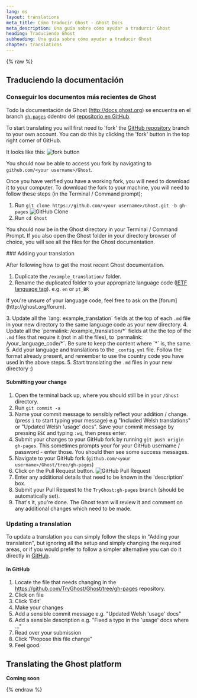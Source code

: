 ```yaml
---
lang: es
layout: translations
meta_title: Cómo traducir Ghost - Ghost Docs
meta_description: Una guía sobre cómo ayudar a tradurcir Ghost
heading: Traduciendo Ghost
subheading: Una guía sobre cómo ayudar a traducir Ghost
chapter: translations
---
```


{% raw %}

## Traduciendo la documentación <a id="doc-translating"></a>

### Conseguir los documentos más recientes de Ghost

Todo la documentación de Ghost (<http://docs.ghost.org>) se encuentra en el branch [<code class="path">gh-pages</code>](https://github.com/TryGhost/Ghost/tree/gh-pages) ddentro del [repositorio en GitHub](https://github.com/TryGhost/Ghost/).

To start translating you will first need to 'fork' the [GitHub repository](https://github.com/TryGhost/Ghost/) branch to your own account. You can do this by clicking the 'fork' button in the top right corner of GitHub.

It looks like this: ![fork button](https://s3-eu-west-1.amazonaws.com/ghost-website-cdn/translations-GitHub-fork.png)

You should now be able to access you fork by navigating to <code class="path">github.com/\<your username\>/Ghost</code>.

Once you have verified you have a working fork, you will need to download it to your computer. To download the fork to your machine, you will need to follow these steps (in the Terminal / Command prompt);

1. Run `git clone https://github.com/<your username>/Ghost.git -b gh-pages`
![GitHub Clone](https://s3-eu-west-1.amazonaws.com/ghost-website-cdn/translations-gitclone.png)
2. Run `cd Ghost`

You should now be in the Ghost directory in your Terminal / Command Prompt. If you also open the Ghost folder in your directory browser of choice, you will see all the files for the Ghost documentation.

### Adding your translation

After following how to get the most recent Ghost documentation.

1. Duplicate the <code class="path">/example_translation/</code> folder.
2. Rename the duplicated folder to your appropriate language code ([IETF language tag](http://en.wikipedia.org/wiki/IETF_language_tag)). e.g. <code class="path">en</code> or <code class="path">pt_BR</code>
<p class="note">
If you're unsure of your language code, feel free to ask on the [forum](http://ghost.org/forum).
</p>
3. Update all the `lang: example_translation` fields at the top of each <code class="path">.md</code> file in your new directory to the same language code as your new directory.
4. Update all the `permalink: /example_translation/*` fields at the the top of the <code class="path">.md</code> files that require it (not in all the files), to `permalink: /your_language_code/*`. <span class="note">Be sure to keep the content where `*` is, the same.</span>
5. Add your language and translations to the <code class="path">_config.yml</code> file. Follow the format already present, and remember to use the country code you have used in the above steps.
5. Start translating the <code class="path">.md</code> files in your new directory :)

#### Submitting your change

1. Open the terminal back up, where you should still be in your <code class="path">/Ghost</code> directory.
2. Run `git commit -a`
3. Name your commit message to sensibly reflect your addition / change. (press `i` to start typing your message) e.g "Included Welsh translations" or "Updated Welsh 'usage' docs". <span class="note">Save your commit message by pressing `ESC` and typing `:wq`, then press enter.</span>
4. Submit your changes to your GitHub fork by running `git push origin gh-pages`. This sometimes prompts your for your GitHub username / password - enter those. You should then see some success messages.
5. Navigate to your GitHub fork (<code class="path">github.com/\<your username\>/Ghost/tree/gh-pages</code>)
6. Click on the Pull Request button. ![GitHub Pull Request](https://s3-eu-west-1.amazonaws.com/ghost-website-cdn/translations-pullrequest.png)
7. Enter any additional details that need to be known in the 'description' box.
8. Submit your Pull Request to the <code class="path">TryGhost:gh-pages</code> branch (should be automatically set).
9. That's it, you're done. The Ghost team will review it and comment on any additional changes which need to be made.

### Updating a translation

To update a translation you can simply follow the steps in "Adding your translation", but ignoring all the setup and simply changing the required areas, or if you would prefer to follow a simpler alternative you can do it directly in [GitHub](http://github.com).

#### In GitHub

1. Locate the file that needs changing in the <https://github.com/TryGhost/Ghost/tree/gh-pages> repository.
2. Click on file
3. Click 'Edit'
4. Make your changes
5. Add a sensible commit message e.g. "Updated Welsh 'usage' docs"
6. Add a sensible description e.g. "Fixed a typo in the 'usage' docs where ..."
7. Read over your submission
8. Click "Propose this file change"
9. Feel good.

##  Translating the Ghost platform <a id="ghost-translating"></a>

**Coming soon**

{% endraw %}
